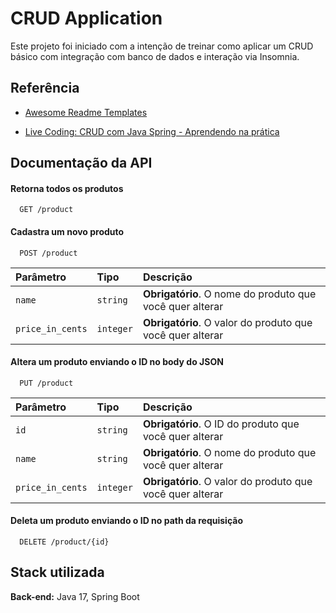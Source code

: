 
# CRUD Application

Este projeto foi iniciado com a intenção de treinar como aplicar um CRUD básico com integração com banco de dados e interação via Insomnia.



## Referência

 - [Awesome Readme Templates](https://awesomeopensource.com/project/elangosundar/awesome-README-templates)

 - [Live Coding: CRUD com Java Spring - Aprendendo na prática](https://www.youtube.com/watch?v=tP6wtEaCnSI&t=4569s)


## Documentação da API

#### Retorna todos os produtos

```http
  GET /product
```

#### Cadastra um novo produto

```http
  POST /product
```

| Parâmetro   | Tipo       | Descrição                                   |
| :---------- | :--------- | :------------------------------------------ |
| `name`      | `string` | **Obrigatório**. O nome do produto que você quer alterar |
| `price_in_cents`      | `integer` | **Obrigatório**. O valor do produto que você quer alterar |   

#### Altera um produto enviando o ID no body do JSON

```http
  PUT /product
```

| Parâmetro   | Tipo       | Descrição                                   |
| :---------- | :--------- | :------------------------------------------ |
| `id`      | `string` | **Obrigatório**. O ID do produto que você quer alterar |
| `name`      | `string` | **Obrigatório**. O nome do produto que você quer alterar |
| `price_in_cents`      | `integer` | **Obrigatório**. O valor do produto que você quer alterar |


#### Deleta um produto enviando o ID no path da requisição

```http
  DELETE /product/{id}
```





## Stack utilizada

**Back-end:** Java 17, Spring Boot

